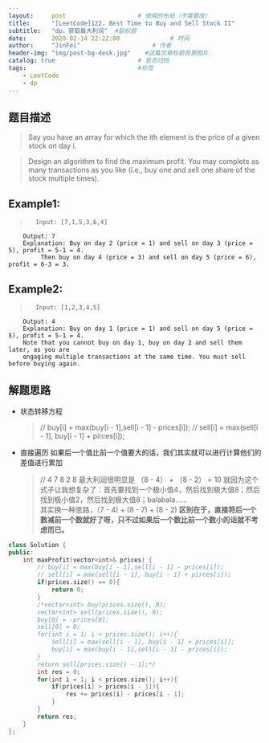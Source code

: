 ```yaml
---
layout:     post                    # 使用的布局（不需要改） 
title:      "[LeetCode]122. Best Time to Buy and Sell Stock II"               # 标题  
subtitle:   "dp，获取最大利润"  #副标题 
date:       2020-02-14 22:22:00              # 时间 
author:     "JinFei"                    # 作者 
header-img: "img/post-bg-desk.jpg"    #这篇文章标题背景图片 
catalog: true                       # 是否归档 
tags:                               #标签     
    - LeetCode 
    - dp
---
```


## 题目描述
> Say you have an array for which the ith element is the price of a given stock on day i.

> Design an algorithm to find the maximum profit. You may complete as many transactions as you like (i.e., buy one and sell one share of the stock multiple times).

## Example1:
 
>       Input: [7,1,5,3,6,4]
        Output: 7
        Explanation: Buy on day 2 (price = 1) and sell on day 3 (price = 5), profit = 5-1 = 4.
             Then buy on day 4 (price = 3) and sell on day 5 (price = 6), profit = 6-3 = 3.

## Example2:
 
>       Input: [1,2,3,4,5]
        Output: 4
        Explanation: Buy on day 1 (price = 1) and sell on day 5 (price = 5), profit = 5-1 = 4.
        Note that you cannot buy on day 1, buy on day 2 and sell them later, as you are
        engaging multiple transactions at the same time. You must sell before buying again.


## 解题思路
- 状态转移方程
    >   // buy[i] = max(buy[i - 1],sell[i - 1] - prices[i]);
        // sell[i] = max(sell[i - 1], buy[i - 1] + pirces[i]);
- 直接遍历 如果后一个值比前一个值要大的话，我们其实就可以进行计算他们的差值进行累加
    > // 4 7 8 2 8
    最大利润很明显是 （8 - 4） + （8 - 2） = 10
    就因为这个式子让我想复杂了：首先要找到一个极小值4，然后找到极大值8；然后找到极小值2，然后找到极大值8；balabala…… <br>
    其实换一种思路，（7 - 4) + (8 - 7) + (8 - 2)
    **区别在于，直接将后一个数减前一个数就好了呀，只不过如果后一个数比前一个数小的话就不考虑而已。**

```C++
class Solution {
public:
    int maxProfit(vector<int>& prices) {
        // buy[i] = max(buy[i - 1],sell[i - 1] - prices[i]);
        // sell[i] = max(sell[i - 1], buy[i - 1] + pirces[i]);
        if(prices.size() == 0){
            return 0;
        }
        /*vector<int> buy(prices.size(), 0);
        vector<int> sell(prices.size(), 0);
        buy[0] = -prices[0];
        sell[0] = 0;
        for(int i = 1; i < prices.size(); i++){
            sell[i] = max(sell[i - 1], buy[i - 1] + prices[i]);
            buy[i] = max(buy[i - 1],sell[i - 1] - prices[i]);
        }
        return sell[prices.size() - 1];*/
        int res = 0;
        for(int i = 1; i < prices.size(); i++){
            if(prices[i] > prices[i - 1]){
                res += prices[i] - prices[i - 1];
            }
        }
        return res;
    }
};
```
